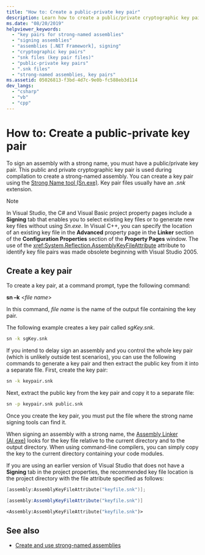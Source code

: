 ```yaml
---
title: "How to: Create a public-private key pair"
description: Learn how to create a public/private cryptographic key pair to use during compilation to create a strong-named assembly.
ms.date: "08/20/2019"
helpviewer_keywords:
  - "key pairs for strong-named assemblies"
  - "signing assemblies"
  - "assemblies [.NET Framework], signing"
  - "cryptographic key pairs"
  - "snk files (key pair files)"
  - "public-private key pairs"
  - ".snk files"
  - "strong-named assemblies, key pairs"
ms.assetid: 05026813-f3bd-4d7c-9e0b-fc588eb3d114
dev_langs:
  - "csharp"
  - "vb"
  - "cpp"
---
```

# How to: Create a public-private key pair

To sign an assembly with a strong name, you must have a public/private key pair. This public and private cryptographic key pair is used during compilation to create a strong-named assembly. You can create a key pair using the [Strong Name tool (Sn.exe)](../../framework/tools/sn-exe-strong-name-tool.md). Key pair files usually have an *.snk* extension.

> [!NOTE]
> In Visual Studio, the C# and Visual Basic project property pages include a **Signing** tab that enables you to select existing key files or to generate new key files without using *Sn.exe*. In Visual C++, you can specify the location of an existing key file in the **Advanced** property page in the **Linker** section of the **Configuration Properties** section of the **Property Pages** window. The use of the <xref:System.Reflection.AssemblyKeyFileAttribute> attribute to identify key file pairs was made obsolete beginning with Visual Studio 2005.

## Create a key pair

To create a key pair, at a command prompt, type the following command:

**sn –k** \<*file name*>

In this command, *file name* is the name of the output file containing the key pair.

The following example creates a key pair called *sgKey.snk*.

```cmd
sn -k sgKey.snk
```

If you intend to delay sign an assembly and you control the whole key pair (which is unlikely outside test scenarios), you can use the following commands to generate a key pair and then extract the public key from it into a separate file. First, create the key pair:

```cmd
sn -k keypair.snk
```

Next, extract the public key from the key pair and copy it to a separate file:

```cmd
sn -p keypair.snk public.snk
```

Once you create the key pair, you must put the file where the strong name signing tools can find it.

When signing an assembly with a strong name, the [Assembly Linker (Al.exe)](../../framework/tools/al-exe-assembly-linker.md) looks for the key file relative to the current directory and to the output directory. When using command-line compilers, you can simply copy the key to the current directory containing your code modules.

If you are using an earlier version of Visual Studio that does not have a **Signing** tab in the project properties, the recommended key file location is the project directory with the file attribute specified as follows:

```cpp
[assembly:AssemblyKeyFileAttribute("keyfile.snk")];
```

```csharp
[assembly:AssemblyKeyFileAttribute("keyfile.snk")]
```

```vb
<Assembly:AssemblyKeyFileAttribute("keyfile.snk")>
```

## See also

- [Create and use strong-named assemblies](create-use-strong-named.md)
